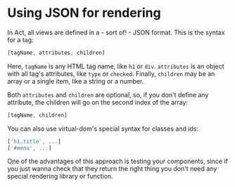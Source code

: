 # Using JSON for rendering

In Act, all views are defined in a - sort of! - JSON format. This is the syntax
for a tag:

```js
[tagName, attributes, children]
```

Here, `tagName` is any HTML tag name, like `h1` or `div`. `attributes` is an
object with all tag's attributes, like `type` or `checked`. Finally, `children`
may be an array or a single item, like a string or a number.

Both `attributes` and `children` are optional, so, if you don't define any
attribute, the children will go on the second index of the array:

```js
[tagName, children]
```

You can also use virtual-dom's special syntax for classes and ids:

```js
['h1.title', ...]
['#menu', ...]
```

One of the advantages of this approach is testing your components, since if you
just wanna check that they return the right thing you don't need any special
rendering library or function.
